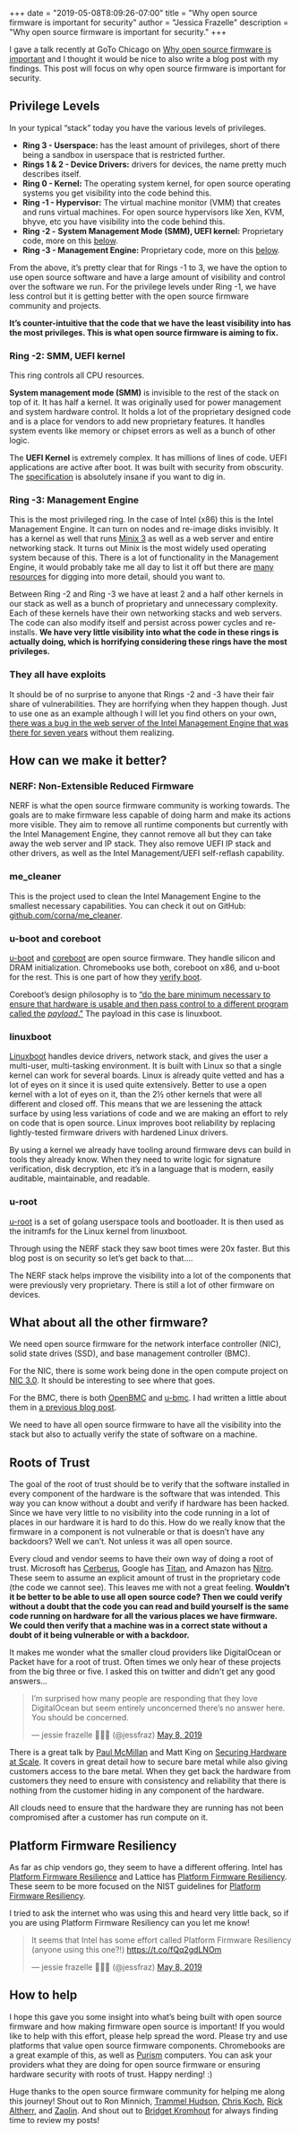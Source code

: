 +++
date = "2019-05-08T8:09:26-07:00"
title = "Why open source firmware is important for security"
author = "Jessica Frazelle"
description = "Why open source firmware is important for security."
+++

I gave a talk recently at GoTo Chicago on [Why open source firmware is important](https://docs.google.com/presentation/d/1Qees556dT9LNoooEdf6En8V82L3V-_N8LbPuyGihZeI/edit?usp=sharing) and I thought it would be nice to also write a blog post with my findings. This post will focus on why open source firmware is important for security.

## Privilege Levels

In your typical “stack” today you have the various levels of privileges.


- **Ring 3 - Userspace:** has the least amount of privileges, short of there being a sandbox in userspace that is restricted further.
- **Rings 1 & 2 - Device Drivers:** drivers for devices, the name pretty much describes itself. 
- **Ring 0 - Kernel:** The operating system kernel, for open source operating systems you get visibility into the code behind this.
- **Ring -1 - Hypervisor:** The virtual machine monitor (VMM) that creates and runs virtual machines. For open source hypervisors like Xen, KVM, bhyve, etc you have visibility into the code behind this.
- **Ring -2 -** **System Management Mode (SMM), UEFI kernel:** Proprietary code, more on this [below](#ring-2-smm-uefi-kernel).
- **Ring -3 - Management Engine:** Proprietary code, more on this [below](#ring-3-management-engine).

From the above, it’s pretty clear that for Rings -1 to 3, we have the option to use open source software and have a large amount of visibility and control over the software we run. For the privilege levels under Ring -1, we have less control but it is getting better with the open source firmware community and projects. 

**It’s counter-intuitive that the code that we have the least visibility into has the most privileges. This is what open source firmware is aiming to fix.**

### Ring -2: SMM, UEFI kernel

This ring controls all CPU resources. 

**System management mode (SMM)** is invisible to the rest of the stack on top of it. It has half a kernel. It was originally used for power management and system hardware control. It holds a lot of the proprietary designed code and is a place for vendors to add new proprietary features. It handles system events like memory or chipset errors as well as a bunch of other logic.

 The **UEFI Kernel** is extremely complex. It has millions of lines of code. UEFI applications are active after boot. It was built with security from obscurity. The [specification](https://uefi.org/specifications) is absolutely insane if you want to dig in.

### Ring -3: Management Engine

This is the most privileged ring. In the case of Intel (x86) this is the Intel Management Engine. It can turn on nodes and re-image disks invisibly. It has a kernel as well that runs [Minix 3](https://itsfoss.com/fact-intel-minix-case/) as well as a web server and entire networking stack. It turns out Minix is the most widely used operating system because of this. There is a lot of functionality in the Management Engine, it would probably take me all day to list it off but there are [many](https://www.intel.com/content/www/us/en/support/articles/000008927/software/chipset-software.html) [resources](https://files.bitkeks.eu/docs/intelme-report.pdf) for digging into more detail, should you want to.

Between Ring -2 and Ring -3 we have at least 2 and a half other kernels in our stack as well as a bunch of proprietary and unnecessary complexity. Each of these kernels have their own networking stacks and web servers. The code can also modify itself and persist across power cycles and re-installs. **We have very little visibility into what the code in these rings is actually doing, which is horrifying considering these rings have the most privileges.**

### They all have exploits

It should be of no surprise to anyone that Rings -2 and -3 have their fair share of vulnerabilities. They are horrifying when they happen though. Just to use one as an example although I will let you find others on your own, [there was a bug in the web server of the Intel Management Engine that was there for seven years](https://www.wired.com/2017/05/hack-brief-intel-fixes-critical-bug-lingered-7-dang-years/) without them realizing.


## How can we make it better?

### NERF: Non-Extensible Reduced Firmware

NERF is what the open source firmware community is working towards. The goals are to make firmware less capable of doing harm and make its actions more visible. They aim to remove all runtime components but currently with the Intel Management Engine, they cannot remove all but they can take away the web server and IP stack. They also remove UEFI IP stack and other drivers, as well as the Intel Management/UEFI self-reflash capability.

### me_cleaner

This is the project used to clean the Intel Management Engine to the smallest necessary capabilities. You can check it out on GitHub: [github.com/corna/me_cleaner](https://github.com/corna/me_cleaner).

### u-boot and coreboot

[u-boot](https://www.chromium.org/developers/u-boot) and [coreboot](https://www.coreboot.org/) are open source firmware. They handle silicon and DRAM initialization. Chromebooks use both, coreboot on x86, and u-boot for the rest. This is one part of how they [verify boot](https://static.googleusercontent.com/media/research.google.com/en//pubs/archive/42038.pdf). 

Coreboot’s design philosophy is to [“do the bare minimum necessary to ensure that hardware is usable and then pass control to a different program called the](https://doc.coreboot.org/) [*payload*](https://doc.coreboot.org/)[.”](https://doc.coreboot.org/) The payload in this case is linuxboot.

### linuxboot

[Linuxboot](https://www.linuxboot.org/) handles device drivers, network stack, and gives the user a multi-user, multi-tasking environment. It is built with Linux so that a single kernel can work for several boards. Linux is already quite vetted and has a lot of eyes on it since it is used quite extensively. Better to use a open kernel with a lot of eyes on it, than the 2½ other kernels that were all different and closed off. This means that we are lessening the attack surface by using less variations of code and we are making an effort to rely on code that is open source. Linux improves boot reliability by replacing lightly-tested firmware drivers with hardened Linux drivers.

By using a kernel we already have tooling around firmware devs can build in tools they already know. When they need to write logic for signature verification, disk decryption, etc it’s in a language that is modern, easily auditable, maintainable, and readable. 

### u-root

[u-root](https://github.com/u-root/u-root) is a set of golang userspace tools and bootloader. It is then used as the initramfs for the Linux kernel from linuxboot.

Through using the NERF stack they saw boot times were 20x faster. But this blog post is on security so let’s get back to that….

The NERF stack helps improve the visibility into a lot of the components that were previously very proprietary. There is still a lot of other firmware on devices. 


## What about all the other firmware?

We need open source firmware for the network interface controller (NIC), solid state drives (SSD), and base management controller (BMC).

For the NIC, there is some work being done in the open compute project on [NIC 3.0](https://www.opencompute.org/documents/ocp-nic-3-0-draft-0v85b-20181213b-tn-temp-no-cb-pdf). It should be interesting to see where that goes.

For the BMC, there is both [OpenBMC](https://github.com/openbmc/openbmc) and [u-bmc](https://github.com/u-root/u-bmc). I had written a little about them in [a previous blog post](https://blog.jessfraz.com/post/the-firmware-rabbit-hole/).

We need to have all open source firmware to have all the visibility into the stack but also to actually verify the state of software on a machine.


## Roots of Trust

The goal of the root of trust should be to verify that the software installed in every component of the hardware is the software that was intended. This way you can know without a doubt and verify if hardware has been hacked. Since we have very little to no visibility into the code running in a lot of places in our hardware it is hard to do this. How do we really know that the firmware in a component is not vulnerable or that is doesn’t have any backdoors? Well we can’t. Not unless it was all open source.

Every cloud and vendor seems to have their own way of doing a root of trust. Microsoft has [Cerberus](https://github.com/opencomputeproject/Project_Olympus/tree/master/Project_Cerberus), Google has [Titan](https://cloud.google.com/blog/products/gcp/titan-in-depth-security-in-plaintext), and Amazon has [Nitro](https://perspectives.mvdirona.com/2019/02/aws-nitro-system/). These seem to assume an explicit amount of trust in the proprietary code (the code we cannot see). This leaves me with not a great feeling. **Wouldn’t it be better to be able to use all open source code? Then we could verify without a doubt that the code you can read and build yourself is the same code running on hardware for all the various places we have firmware. We could then verify that a machine was in a correct state without a doubt of it being vulnerable or with a backdoor.**

It makes me wonder what the smaller cloud providers like DigitalOcean or Packet have for a root of trust. Often times we only hear of these projects from the big three or five. I asked this on twitter and didn't get any good answers...

<blockquote class="twitter-tweet"><p lang="en" dir="ltr">I’m surprised how many people are responding that they love DigitalOcean but seem entirely unconcerned there’s no answer here. You should be concerned.</p>&mdash; jessie frazelle 👩🏼‍🚀 (@jessfraz) <a href="https://twitter.com/jessfraz/status/1126131424095100929?ref_src=twsrc%5Etfw">May 8, 2019</a></blockquote> <script async src="https://platform.twitter.com/widgets.js" charset="utf-8"></script>

There is a great talk by [Paul McMillan](https://twitter.com/PaulM) and Matt
King on [Securing Hardware at Scale](https://www.youtube.com/watch?v=PEVVRkd-wPM). It covers in great detail
how to secure bare metal while also giving customers access to the bare
metal. When they get back the hardware from customers they need to ensure with
consistency and reliability that there is nothing from the customer hiding in
any component of the hardware.

All clouds need to ensure that the
hardware they are running has not been compromised after a customer has run
compute on it.


## Platform Firmware Resiliency

As far as chip vendors go, they seem to have a different offering. Intel has [Platform Firmware Resilience](https://www.intel.com/content/dam/www/public/us/en/documents/solution-briefs/firmware-resilience-blocks-solution-brief.pdf) and Lattice has [Platform Firmware Resiliency](http://www.latticesemi.com/en/Solutions/Solutions/SolutionsDetails02/PFR). These seem to be more focused on the NIST guidelines for [Platform Firmware Resiliency](https://nvlpubs.nist.gov/nistpubs/SpecialPublications/NIST.SP.800-193.pdf).

I tried to ask the internet who was using this and heard very little back, so if you are using Platform Firmware Resiliency can you let me know!

<blockquote class="twitter-tweet"><p lang="en" dir="ltr">It seems that Intel has some effort called Platform Firmware Resiliency (anyone using this one?!) <a href="https://t.co/fQq2gdLNOm">https://t.co/fQq2gdLNOm</a></p>&mdash; jessie frazelle 👩🏼‍🚀 (@jessfraz) <a href="https://twitter.com/jessfraz/status/1126121264819712000?ref_src=twsrc%5Etfw">May 8, 2019</a></blockquote> <script async src="https://platform.twitter.com/widgets.js" charset="utf-8"></script>


## How to help



I hope this gave you some insight into what’s being built with open source firmware and how making firmware open source is important! If you would like to help with this effort, please help spread the word. Please try and use platforms that value open source firmware components. Chromebooks are a great example of this, as well as [Purism](https://puri.sm/) computers. You can ask your providers what they are doing for open source firmware or ensuring hardware security with roots of trust. Happy nerding! :)



Huge thanks to the open source firmware community for helping me along this
journey! Shout out to Ron Minnich, [Trammel Hudson](https://twitter.com/qrs), [Chris Koch](https://twitter.com/hugelgupf),
[Rick Altherr](https://twitter.com/kc8apf), and 
[Zaolin](https://twitter.com/_zaolin_). And shout out to [Bridget Kromhout](https://twitter.com/bridgetkromhout) for always 
finding time to review my posts!

